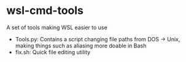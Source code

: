 # wsl-cmd-tools
A set of tools making WSL easier to use

- Tools.py: Contains a script changing file paths from DOS -> Unix, making things such as aliasing more doable in Bash
- fix.sh: Quick file editing utility

